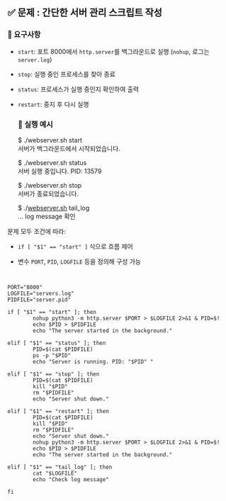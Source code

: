 ## **✅ 문제 : 간단한 서버 관리 스크립트 작성**

### **🔧 요구사항**

* `start`: 포트 8000에서 `http.server`를 백그라운드로 실행 (`nohup`, 로그는 `server.log`)

* `stop`: 실행 중인 프로세스를 찾아 종료

* `status`: 프로세스가 실행 중인지 확인하여 출력

* `restart`: 중지 후 다시 실행

  ### **🎯 실행 예시**

  $ ./webserver.sh start  
  서버가 백그라운드에서 시작되었습니다.  
    
  $ ./webserver.sh status  
  서버 실행 중입니다. PID: 13579  
    
  $ ./webserver.sh stop  
  서버가 종료되었습니다.  
    
  $ ./[webserver.sh](http://webserver.sh) tail\_log  
  … log message 확인


문제 모두 조건에 따라:

* `if [ "$1" == "start" ]` 식으로 흐름 제어

* 변수 `PORT`, `PID`, `LOGFILE` 등을 정의해 구성 가능


~~~


PORT="8000"
LOGFILE="servers.log"
PIDFILE="server.pid"

if [ "$1" == "start" ]; then
        nohup python3 -m http.server $PORT > $LOGFILE 2>&1 & PID=$!
        echo $PID > $PIDFILE
        echo "The server started in the background."

elif [ "$1" == "status" ]; then
        PID=$(cat $PIDFILE)
        ps -p "$PID"
        echo "Server is running. PID: "$PID" " 

elif [ "$1" == "stop" ]; then
        PID=$(cat $PIDFILE)
        kill "$PID"
        rm "$PIDFILE"
        echo "Server shut down."

elif [ "$1" == "restart" ]; then
        PID=$(cat $PIDFILE)
        kill "$PID"
        rm "$PIDFILE"
        echo "Server shut down."
        nohup python3 -m http.server $PORT > $LOGFILE 2>&1 & PID=$!
        echo $PID > $PIDFILE
        echo "The server started in the background."

elif [ "$1" == "tail_log" ]; then
        cat "$LOGFILE"
        echo "Check log message"

fi

~~~

